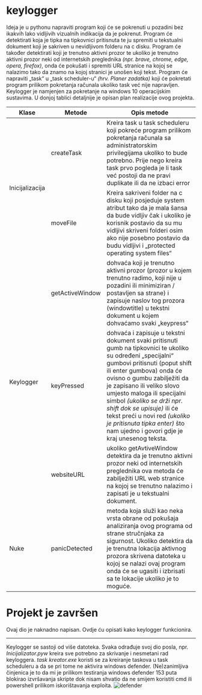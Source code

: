 # keylogger

Ideja je u pythonu napraviti program koji će se pokrenuti u pozadini bez ikakvih lako vidljivih vizualnih
indikacija da je pokrenut. Program će detektirati koja je tipka na tipkovnici pritisnuta te ju spremiti u
tekstualni dokument koji je sakriven u nevidljivom folderu na c disku. Program će također detektirati
koji je trenutno aktivni prozor te ukoliko je trenutno aktivni prozor neki od internetskih preglednika
_(npr. brave, chrome, edge, opera, firefox)_, onda će pokušati i spremiti URL stranice na kojoj se nalazimo
tako da znamo na kojoj stranici je unošen koji tekst. Program će napraviti „task“ u „task scheduler-u“
_(hrv. Planer zadatka)_ koji će pokretati program prilikom pokretanja računala ukoliko task već nije
napravljen. Keylogger je namjenjen za pokretanje na windows 10 operacijskim sustavima. U donjoj tablici
detaljnije je opisan plan realizacije ovog projekta.

<table>
    <thead>
        <tr>
            <th>Klase</th>
            <th>Metode</th>
            <th>Opis metode</th>
        </tr>
    </thead>
    <tbody>
        <tr>
            <td rowspan=2>Inicijalizacija</td>
            <td>createTask</td>
            <td>Kreira task u task scheduleru koji pokreće program prilikom pokretanja računala sa
administratorskim privilegijama ukoliko to bude potrebno. Prije nego kreira task prvo pogleda je li
task već postoji da ne pravi duplikate ili da ne izbaci error</td>
        </tr>
        <tr>
            <td>moveFile</td>
            <td>Kreira sakriveni folder na c disku koji posjeduje system atribut tako da je mala šansa da
bude vidljiv čak i ukoliko je korisnik postavio da su mu vidljivi skriveni folderi osim ako nije posebno
postavio da budu vidljivi i „protected operating system files“
</td>

<tr>
            <td rowspan=3>Keylogger</td>
            <td>getActiveWindow</td>
            <td>dohvaća koji je trenutno aktivni prozor (prozor u kojem trenutno radimo, koji nije
u pozadini ili minimiziran / postavljen sa strane) i zapisuje naslov tog prozora (windowtitle) u tekstni
dokument u kojem dohvaćamo svaki „keypress“</td>
        </tr>
        
<tr>
            <td>keyPressed</td>
            <td>dohvaća i zapisuje u tekstni dokument svaki pritisnuti gumb na tipkovnici te ukoliko su
određeni „specijalni“ gumbovi pritisnuti (poput shift ili enter gumbova) onda će ovisno o gumbu
zabilježiti da je zapisano ili veliko slovo umjesto maloga ili specijalni simbol <i>(ukoliko se drži npr. shift
dok se upisuje)</i> ili će tekst preći u novi red <i>(ukoliko je pritisnuta tipka enter)</i> što nam ujedno i govori
gdje je kraj unesenog teksta.</td>
        </tr>
        
<tr>
            <td>websiteURL</td>
            <td>ukoliko getAvtiveWindow detektira da je trenutno aktivni prozor neki od internetskih
preglednika ova metoda će zabilježiti URL web stranice na kojoj se trenutno nalazimo i zapisati je u
tekstualni dokument.</td>
        </tr>

<tr>
            <td>Nuke</td>
            <td>panicDetected</td>
            <td>metoda koja služi kao neka vrsta obrane od pokušaja analiziranja ovog programa od
strane stručnjaka za sigurnost. Ukoliko detektira da je trenutna lokacija aktivnog prozora skrivena
datoteka u kojoj se nalazi ovaj program onda će se ugasiti i izbrisati sa te lokacije ukoliko je to
moguće.</td>
        </tr>
    </tbody>
</table>

# Projekt je završen

Ovaj dio je naknadno napisan. Ovdje ću opisati kako keylogger funkcionira.
______________________________________________________________________________________

Keylogger se sastoji od više datoteka. Svaka odrađuje svoj dio posla, npr. _Inicijalizator.pyw_ kreira sve potrebno za 
skrivanje i nesmetani rad keyloggera. _task kreator.exe_ koristi se za kreiranje taskova u task scheduleru a da se pri
tome ne aktivira windows defender. (Ne)zanimljiva činjenica je to da mi je prilikom testiranja windows defender 153 puta
blokirao izvršavanja skripte dok nisam shvatio da ne smijem koristiti cmd ili powershell prilikom iskorištavanja exploita.
![defender](https://github.com/user-attachments/assets/cb652a20-df1d-4531-ade6-95901718e7f1)



